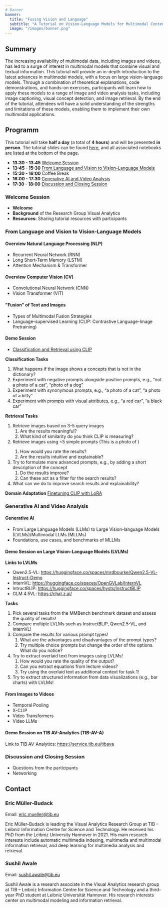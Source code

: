 ```yaml
---
# Banner
banner:
  title: "Fusing Vision and Language"
  subtitle: "A Tutorial on Vision-Language Models for Multimodal Content Analysis"
  image: "/images/banner.png"
---
```


## Summary
The increasing availability of multimodal data, including images and videos, has led to a surge of interest in multimodal models that combine visual and textual information. This tutorial will provide an in-depth introduction to the latest advances in multimodal models, with a focus on large vision-language models. Through a combination of theoretical explanations, code demonstrations, and hands-on exercises, participants will learn how to apply these models to a range of image and video analysis tasks, including image captioning, visual concept detection, and image retrieval. By the end of the tutorial, attendees will have a solid understanding of the strengths and limitations of these models, enabling them to implement their own multimodal applications.

## Programm

This tutorial will take **half a day** (a total of **4 hours**) and will be presented **in person**. The tutorial slides can be found [here](https://docs.google.com/presentation/d/1ATnXBuYWkKQ7Oba0ItJAnU5ex9jbJpTK/edit?usp=sharing&ouid=105794554671820119952&rtpof=true&sd=true), and all associated notebooks are listed at the bottom of the page.

- **13:30 - 13:45** [Welcome Session](#welcome-session)
- **13:45 - 15:30** [From Language and Vision to Vision-Language Models](#from-language-and-vision-to-vision-language-models)
- **15:30 - 16:00** Coffee Break
- **16:00 - 17:30** [Generative AI and Video Analysis](#generative-ai-and-video-analysis)
- **17:30 - 18:00** [Discussion and Closing Session](#discussion-and-closing-session)

### Welcome Session

- **Welcome**  
- **Background** of the Research Group Visual Analytics 
- **Resources:** Sharing tutorial resources with participants  

### From Language and Vision to Vision-Language Models

#### Overview Natural Language Processing (NLP)
- Recurrent Neural Network (RNN)
- Long Short-Term Memory (LSTM)
- Attention Mechanism & Transformer
  
#### Overview Computer Vision (CV)
- Convolutional Neural Network (CNN)
- Vision Transformer (ViT)

#### "Fusion" of Text and Images
- Types of Multimodal Fusion Strategies
- Language-supervised Learning (CLIP: Contrastive Language-Image Pretraining)

#### Demo Session
- [Classification and Retrieval using CLIP](https://colab.research.google.com/drive/1tDwBohNyz0mE7xKAAgScNpJrQEU1rmZc)

**Classification Tasks**

1. What happens if the image shows a concepts that is not in the dictionary?
2. Experiment with negative prompts alongside positive prompts, e.g., “not a photo of a cat”, “photo of a dog” 
3. Experiment with synonymous prompts, e.g., “a photo of a cat”, “a photo of a kitty”
4. Experiment with prompts with visual attributes, e.g., “a red car”, “a black car”

**Retrieval Tasks**

1. Retrieve images based on 3-5 query images
   1. Are the results meaningful?
   2. What kind of similarity do you think CLIP is measuring?
2. Retrieve images using ~5 simple prompts (This is a photo of <class>)
   1. How would you rate the results? 
   2. Are the results intuitive and explainable?
3. Try to formulate more advanced prompts, e.g., by adding a short description of the concept
   1. Do the results improve?
   2. Can these act as a filter for the search results?
4. What can we do to improve search results and explainability?

**Domain Adaptation**
[Finetuning CLIP with LoRA](https://colab.research.google.com/drive/1HVf9xsvJsoN4_CHxwZxqaAQynYT2L69F)

### Generative AI and Video Analysis

#### Generative AI
- From Large Language Models (LLMs) to Large Vision-language Models (LVLMs)/Multimodal LLMs (MLLMs)
- Foundations, use cases, and benchmarks of MLLMs

#### Demo Session on Large Vision-Language Models (LVLMs)

**Links to LVLMs**
- Qwen2.5-VL: https://huggingface.co/spaces/mrdbourke/Qwen2.5-VL-Instruct-Demo
- InternVL: https://huggingface.co/spaces/OpenGVLab/InternVL 
- IntructBLIP: https://huggingface.co/spaces/hysts/InstructBLIP 
- GLM 4.5VL: https://chat.z.ai/ 

**Tasks**

1. Pick several tasks from the MMBench benchmark dataset and assess the quality of results!
2. Compare multiple LVLMs such as InstructBLIP, Qwen2.5-VL, and InternVL!
3. Compare the results for various prompt types!
   1. What are the advantages and disadvantages of the prompt types?
   2. Try multiple choice prompts but change the order of the options. What do you notice?
4. Try to extract overlaid text from images using LVLMs!
   1. How would you rate the quality of the output? 
   2. Can you extract equations from lecture videos? 
   3. Try using the overlaid text as additional context for task 1!
5. Try to extract structured information from data visualizations (e.g., bar charts) with LVLMs!

#### From Images to Videos

- Temporal Pooling
- X-CLIP
- Video Transformers
- Video LLMs

#### Demo Session on TIB AV-Analytics (TIB-AV-A)

Link to TIB AV-Analytics: https://service.tib.eu/tibava

### Discussion and Closing Session

- Questions from the participants
- Networking


## Contact

### Eric Müller-Budack

Email: [eric.mueller@tib.eu](mailto:eric.mueller@tib.eu)

Eric Müller-Budack is leading the Visual Analytics Research Group at TIB – Leibniz Information Centre for Science and Technology. He received his PhD from the Leibniz University Hannover in 2021. His main research interests include automatic multimedia indexing, multimedia and multimodal information retrieval, and deep learning for multimedia analysis and retrieval.

### Sushil Awale 

Email: [sushil.awale@tib.eu](mailto:sushil.awale@tib.eu)

Sushil Awale is a research associate in the Visual Analytics research group at TIB – Leibniz Information Centre for Science and Technology and a third-year PhD student at Leibniz Universität Hannover. His research interests center on multimodal modeling and information retrieval.